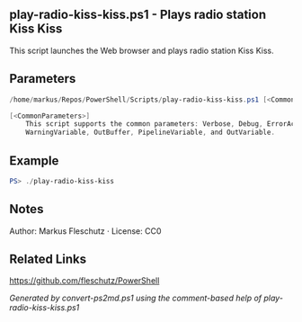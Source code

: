 ## play-radio-kiss-kiss.ps1 - Plays radio station Kiss Kiss

This script launches the Web browser and plays radio station Kiss Kiss.

## Parameters
```powershell
/home/markus/Repos/PowerShell/Scripts/play-radio-kiss-kiss.ps1 [<CommonParameters>]

[<CommonParameters>]
    This script supports the common parameters: Verbose, Debug, ErrorAction, ErrorVariable, WarningAction, 
    WarningVariable, OutBuffer, PipelineVariable, and OutVariable.
```

## Example
```powershell
PS> ./play-radio-kiss-kiss

```

## Notes
Author: Markus Fleschutz · License: CC0

## Related Links
https://github.com/fleschutz/PowerShell

*Generated by convert-ps2md.ps1 using the comment-based help of play-radio-kiss-kiss.ps1*
